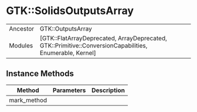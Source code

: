 # GTK::SolidsOutputsArray
|  |  |  |
| --- | --- | --- |
| Ancestor | GTK::OutputsArray |
| Modules | [GTK::FlatArrayDeprecated, ArrayDeprecated, GTK::Primitive::ConversionCapabilities, Enumerable, Kernel] |


## Instance Methods

| Method | Parameters | Description |
| --- | --- | --- |
| mark_method |  |  |
